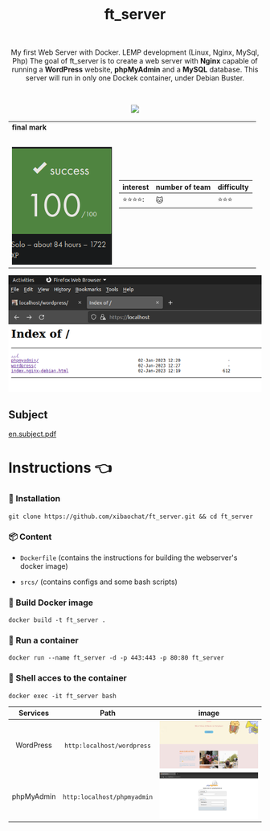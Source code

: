 <h1 align="center">
   <b font size="15" face="arial" ><br><br>ft_server</font></b></h1>
   <p align="center">
  My first Web Server with Docker. LEMP development (Linux, Nginx, MySql, Php) 
  The goal of ft_server is to create a web server with <b> Nginx</b> capable of running a <b>WordPress</b> website, <b>phpMyAdmin</b> and a <b>MySQL</b> database. This server will run in only one Dockek
   container, under Debian Buster.
   </b>
   
  </a></br>
  <p align="center">
  <img src="https://img.shields.io/badge/docker-007ACC?style=for-the-badge&logo=docker&logoColor=white"></p>
  <table align="center">
<td>
 <b face="arial" >final mark<br><br></font></b></p>
 <img src="https://github.com/xibaochat/ft_server/blob/master/ft_server_final_mark.png">
 

</td>

<td>

| interest                     | number of team          | difficulty                      |
| ---------------------------- | ----------              | ----------                      |
|    :star::star::star::star:: | :cat: |  :star::star::star: |

</td>
</tr>
</table>


![index](https://github.com/xibaochat/ft_server/blob/master/index.png)

## Subject
[en.subject.pdf](https://github.com/xibaochat/ft_server/blob/master/en.subject.pdf)


# Instructions 👈
### 🔧 Installation 
```
git clone https://github.com/xibaochat/ft_server.git && cd ft_server
```
### 📦 Content  
* ```Dockerfile``` (contains the instructions for building the webserver's docker image)

* ```srcs/``` (contains configs and some bash scripts)


### 🔨 Build Docker image
```
docker build -t ft_server .
```
### 🏃 Run a container
```
docker run --name ft_server -d -p 443:443 -p 80:80 ft_server
```
### 🐚 Shell acces to the container
```
docker exec -it ft_server bash
```


|Services    |Path|image|
|:----------:|:-------:|:-------:|
|WordPress   |```http:localhost/wordpress```|![homepage](https://github.com/xibaochat/ft_server/blob/master/homepage.png)|
|phpMyAdmin  |```http:localhost/phpmyadmin```| ![phomyadmin](https://github.com/xibaochat/ft_server/blob/master/phpmyadmin.png)|




